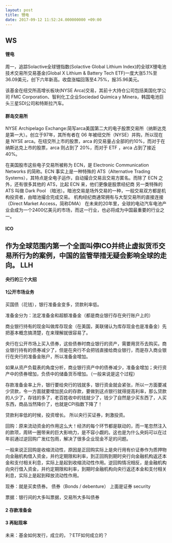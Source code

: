 ```yaml
---
layout: post
title: 锂电
date: 2017-09-12 11:52:24.000000000 +09:00
---
```

WS
---
#### 锂电
周一，追踪Solactive全球锂指数(Solactive Global Lithium Index)的全球X锂电池技术交易所交易基金(Global X Lithium & Battery Tech ETF)一度大涨5.1%至36.09美元，创下六年新高。收盘涨幅回落至4.75%，报35.96美元。

该基金在纽交所高增长板块(NYSE Arca)交易，其前十大持仓公司包括美国化学公司 FMC Corporation、智利化工企业Sociedad Quimica y Minera，韩国电池巨头三星SDI公司和特斯拉汽车。
####  群岛交易所
NYSE Archipelago Exchange:简写arca美国第二大的电子股票交易所（纳斯达克是第一大）。创立于97年，其所有者在 06 年被纽交所（NYSE）并购，所以现在是 NYSE arca。在纽交所上市的股票，arca 的交易量占全部的约10%，而对于在纳斯达克上市的股票，arca 则占到了 20%，而对于 ETF ，arca 占到了接近40%。

在美国股市这些电子交易所被称为 ECN，是 Electronic Communication Networks 的简称。ECN 事实上是一种特殊的 ATS（Alternative Trading Systems），其特点是全电子运作，自动撮合交易且交易方匿名。而除了 ECN 之外，还有很多其他的 ATS，比起 ECN 来，他们更像是股票经纪商
另一类特殊的 ATS 叫做 Dark Pool （暗池）。暗池交易是场外交易的一种，一般交易双方都是机构投资者，由暗池撮合完成交易。
机构经纪商通常拥有与大型交易所的直接连接（Direct Market Access，简称DMA）
在未来的20年里，全球的电动汽车电池产业会成为一个2400亿美元的市场，而这一行业，也必将成为中国最重要的行业之一。
#### ICO
作为全球范围内第一个全面叫停ICO并终止虚拟货币交易所行为的案例，中国的监管举措无疑会影响全球的走向。
LLH
--
#### 央行的三个大招
#### 1公开市场业务
买国债（花钱），银行准备金变多，贷款利率低。

准备金分为：法定准备金和超额准备金（都是商业银行存在央行账户上的）

商业银行持有的现金叫做库存现金（在美国，美联储认为库存现金也是准备金）先把基本概念搞清楚，在来理解就很容易了。

央行在公开市场上买入债券，这些债券时商业银行的资产，需要用货币去购买。商业银行持有的债券减少了，但是在央行不会把钱直接给商业银行，而是存入商业银行在央行的准备金账户，所以准备金增加。

如果从资产负载表的角度分析，商业银行资产中的债券减少，准备金增加；央行资产中的债券增加，负债中的储备货币增加。（一般来说是这个过程）

存款准备金率上升，银行要给央行的钱就多，银行资金就会紧张，所以一方面要减少贷款，令一方面就要增加民众的存款，要做到这点银行就得提高利率，那么贷款的人少了，存钱的多了，老百姓收中的钱就少了，钱少了自然是少买东西了，人买东西，商品当然降价了，也就是CPI指数下降了！

贷款利率低的时候，投资增长。  所以央行买证券，刺激投资。

回购：原来流动资金的作用这么大！经济的每个环节都是联动的，而一笔忽然注入的款项，周转一圈带来的巨大影响力，是不容小觑的。这也是为什么央妈可以在过年前通过逆回购广发红包雨，解决了很多企业现金不足的问题。

一般来说正回购是收缩流动性，原因是正回购实际上是央行用有价证券作为质押物向金融机构借入资金，并约定期限和利率，到正回购到期时央行向金融机构返还本金和支付相关利息，实际上是起到收缩流动性作用。逆回购情况相反，是金融机构向央行借入资金，并约定期限和利率，到期时金融机构向央行返还本金和支付相关利息，实际上是起到释放流动性作用。

现券：就是买卖债券。 债券（Bonds / debenture）  上面是证券 security

票据：银行间的大多叫票据，交易所大多叫债券
#### 2 存款准备金
#### 3 再贴现率


未来：基金如何发行，成立的，？ETF如何成立的？
